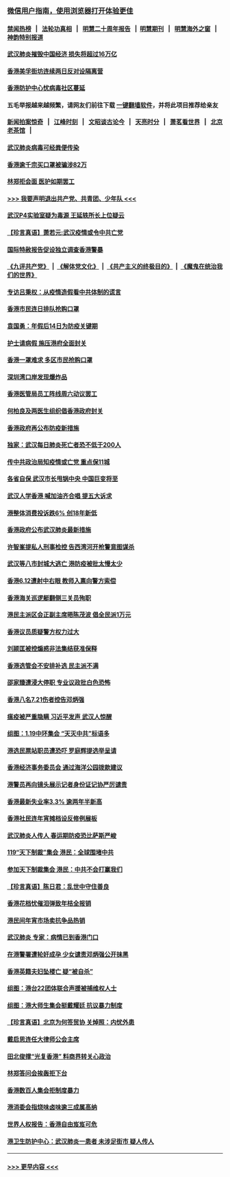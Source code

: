### [微信用户指南，使用浏览器打开体验更佳](https://github.com/gfw-breaker/banned-news1/blob/master/indexes/wechat-guide.md?t=0)
#### [禁闻热榜](热点新闻.md?t=0)  &nbsp;&nbsp;|&nbsp;&nbsp; [法轮功真相](https://github.com/gfw-breaker/truth/blob/master/README.md?t=0) &nbsp;&nbsp;|&nbsp;&nbsp; [明慧二十周年报告](https://github.com/gfw-breaker/mh-reports/blob/master/README.md?t=0) &nbsp;&nbsp;|&nbsp;&nbsp;[明慧期刊](https://github.com/gfw-breaker/mh-qikan) &nbsp;&nbsp;|&nbsp;&nbsp; [明慧海外之窗](https://github.com/gfw-breaker/mh-news/blob/master/README.md?t=0) &nbsp;&nbsp;|&nbsp;&nbsp; [神韵特别报道](https://github.com/gfw-breaker/mh-news/blob/master/shenyun.md?t=0)
#### [武汉肺炎摧毁中国经济 损失将超过16万亿](../pages/nsc415/n11839723.md?t=02031344) 
#### [香港美孚街坊连续两日反对设隔离营](../pages/nsc415/n11839962.md?t=02031344) 
#### [香港防护中心忧病毒社区蔓延](../pages/nsc415/n11839933.md?t=02031344) 
#### 五毛举报越来越频繁，请网友们前往下载 [一键翻墙软件](https://github.com/gfw-breaker/ssr-accounts)，并将此项目推荐给亲友
#### [新闻拍案惊奇](https://github.com/gfw-breaker/banned-news1/blob/master/pages/link4.md) &nbsp;&nbsp;|&nbsp;&nbsp; [江峰时刻](https://github.com/gfw-breaker/banned-news1/blob/master/pages/link4.md) &nbsp;&nbsp;|&nbsp;&nbsp; [文昭谈古论今](https://github.com/gfw-breaker/banned-news1/blob/master/pages/link4.md) &nbsp;&nbsp;|&nbsp;&nbsp; [天亮时分](https://github.com/gfw-breaker/banned-news1/blob/master/pages/link4.md) &nbsp;&nbsp;|&nbsp;&nbsp; [萧茗看世界](https://github.com/gfw-breaker/banned-news1/blob/master/pages/link4.md) &nbsp;&nbsp;|&nbsp;&nbsp; [北京老茶馆](https://github.com/gfw-breaker/banned-news1/blob/master/pages/link4.md) &nbsp;&nbsp;|&nbsp;&nbsp; 
#### [武汉肺炎病毒可经粪便传染](../pages/nsc415/n11839939.md?t=02031344) 
#### [香港逾千宗买口罩被骗涉82万](../pages/nsc415/n11839914.md?t=02031344) 
#### [林郑拒会面 医护如期罢工](../pages/nsc415/n11839892.md?t=02031344) 
#### [>>> 我要声明退出共产党、共青团、少年队 <<<](https://github.com/begood0513/goodnews/blob/master/quit/letter.md) 
#### [武汉P4实验室疑为毒源 王延轶所长上位疑云](../pages/nsc415/n11835543.md?t=02031344) 
#### [【珍言真语】萧若元:武汉疫情或令中共亡党](../pages/nsc415/n11829394.md?t=02031344) 
#### [国际特赦报告促设独立调查香港警暴](../pages/nsc415/n11833845.md?t=02031344) 
#### [《九评共产党》](https://github.com/begood0513/9ping.md/blob/master/README.md) &nbsp;|&nbsp; [《解体党文化》](../../../../jtdwh.md/blob/master/README.md)  &nbsp;|&nbsp; [《共产主义的终极目的》](../../../../gczydzjmd.md/blob/master/README.md) &nbsp;|&nbsp; [《魔鬼在统治我们的世界》](../../../../mgztzwmdsj.md/blob/master/README.md) 
#### [专访吕秉权：从疫情造假看中共体制的谎言](../pages/nsc415/n11833813.md?t=02031344) 
#### [香港市民连日排队抢购口罩](../pages/nsc415/n11833794.md?t=02031344) 
#### [袁国勇：年假后14日为防疫关键期](../pages/nsc415/n11831088.md?t=02031344) 
#### [护士请病假 施压港府全面封关](../pages/nsc415/n11831030.md?t=02031344) 
#### [香港一罩难求 多区市民抢购口罩](../pages/nsc415/n11831002.md?t=02031344) 
#### [深圳湾口岸发现爆炸品](../pages/nsc415/n11828802.md?t=02031344) 
#### [香港医管局员工阵线周六动议罢工](../pages/nsc415/n11828762.md?t=02031344) 
#### [何柏良及两医生组织倡香港政府封关](../pages/nsc415/n11828749.md?t=02031344) 
#### [香港政府再公布防疫新措施](../pages/nsc415/n11828716.md?t=02031344) 
#### [独家：武汉每日肺炎死亡者恐不低于200人](../pages/nsc415/n11828240.md?t=02031344) 
#### [传中共政治局知疫情或亡党 重点保11城](../pages/nsc415/n11828145.md?t=02031344) 
#### [各省自保 武汉市长甩锅中央 中国巨变将至](../pages/nsc415/n11828021.md?t=02031344) 
#### [武汉人学香港 喊加油齐合唱 提五大诉求](../pages/nsc415/n11827046.md?t=02031344) 
#### [港整体消费投诉跌6% 创18年新低](../pages/nsc415/n11817280.md?t=02031344) 
#### [香港政府公布武汉肺炎最新措施](../pages/nsc415/n11817152.md?t=02031344) 
#### [许智峯提私人刑事检控 告西湾河开枪警意图谋杀](../pages/nsc415/n11817132.md?t=02031344) 
#### [武汉等八市封城大逃亡 港防疫被批太慢太少](../pages/nsc415/n11817058.md?t=02031344) 
#### [香港6.12遭射中右眼 教师入禀向警方索偿](../pages/nsc415/n11814678.md?t=02031344) 
#### [香港海关巡逻艇翻侧三关员殉职](../pages/nsc415/n11814604.md?t=02031344) 
#### [港民主派区会正副主席晤陈茂波 倡全民派1万元](../pages/nsc415/n11814582.md?t=02031344) 
#### [香港议员质疑警方权力过大](../pages/nsc415/n11814560.md?t=02031344) 
#### [刘颕匡被控煽惑非法集结获准保释](../pages/nsc415/n11811727.md?t=02031344) 
#### [香港选管会不安排补选 民主派不满](../pages/nsc415/n11811691.md?t=02031344) 
#### [邵家臻遭浸大停职 专业议政批白色恐怖](../pages/nsc415/n11811670.md?t=02031344) 
#### [香港八名7.21伤者控告邓炳强](../pages/nsc415/n11811623.md?t=02031344) 
#### [瘟疫被严重隐瞒 习近平发声 武汉人惊醒](../pages/nsc415/n11811186.md?t=02031344) 
#### [组图：1.19中环集会 “天灭中共”标语多](../pages/nsc415/n11809514.md?t=02031344) 
#### [港选民票站职员遭恐吓 罗庭辉提选举呈请](../pages/nsc415/n11808914.md?t=02031344) 
#### [香港经济事务委员会 通过海洋公园拨款建议](../pages/nsc415/n11808906.md?t=02031344) 
#### [港警员再向镜头展示记者身份证记协严厉谴责](../pages/nsc415/n11808888.md?t=02031344) 
#### [香港最新失业率3.3% 逾两年半新高](../pages/nsc415/n11808887.md?t=02031344) 
#### [香港社民连年宵摊档设反修例展板](../pages/nsc415/n11808857.md?t=02031344) 
#### [武汉肺炎人传人 春运期防疫恐比萨斯严峻](../pages/nsc415/n11808739.md?t=02031344) 
#### [119“天下制裁”集会 港民：全球围堵中共](../pages/nsc415/n11806318.md?t=02031344) 
#### [参加天下制裁集会 港民：中共不会打赢我们](../pages/nsc415/n11806596.md?t=02031344) 
#### [【珍言真语】陈日君：乱世中守住善良](../pages/nsc415/n11806247.md?t=02031344) 
#### [香港花档忧催泪弹致年桔全报销](../pages/nsc415/n11806130.md?t=02031344) 
#### [港民间年宵市场卖抗争品热销](../pages/nsc415/n11806073.md?t=02031344) 
#### [武汉肺炎 专家：病情已到香港门口](../pages/nsc415/n11806020.md?t=02031344) 
#### [在港警署遭轮奸成孕 少女谴责邓炳强公开抹黑](../pages/nsc415/n11805981.md?t=02031344) 
#### [香港英籍夫妇坠楼亡 疑“被自杀”](../pages/nsc415/n11805937.md?t=02031344) 
#### [组图：港台22团体联合声援被捕维权人士](../pages/nsc415/n11801834.md?t=02031344) 
#### [组图：港大师生集会挺戴耀廷 抗议暴力制度](../pages/nsc415/n11799298.md?t=02031344) 
#### [【珍言真语】北京为何签贸协 关焯照：内忧外患](../pages/nsc415/n11799790.md?t=02031344) 
#### [戴启思连任大律师公会主席](../pages/nsc415/n11799306.md?t=02031344) 
#### [田北俊撑“光复香港” 料商界转关心政治](../pages/nsc415/n11799287.md?t=02031344) 
#### [林郑答问会挨轰拒下台](../pages/nsc415/n11799261.md?t=02031344) 
#### [香港数百人集会拒制度暴力](../pages/nsc415/n11796941.md?t=02031344) 
#### [港消委会指烧味卤味逾三成属高纳](../pages/nsc415/n11796815.md?t=02031344) 
#### [世界人权报告：香港自由岌岌可危](../pages/nsc415/n11796873.md?t=02031344) 
#### [港卫生防护中心：武汉肺炎一患者 未涉足街市 疑人传人](../pages/nsc415/n11796789.md?t=02031344) 

----
#### [ >>> 更早内容 <<< ](../indexes/nsc415-earlier.md)
